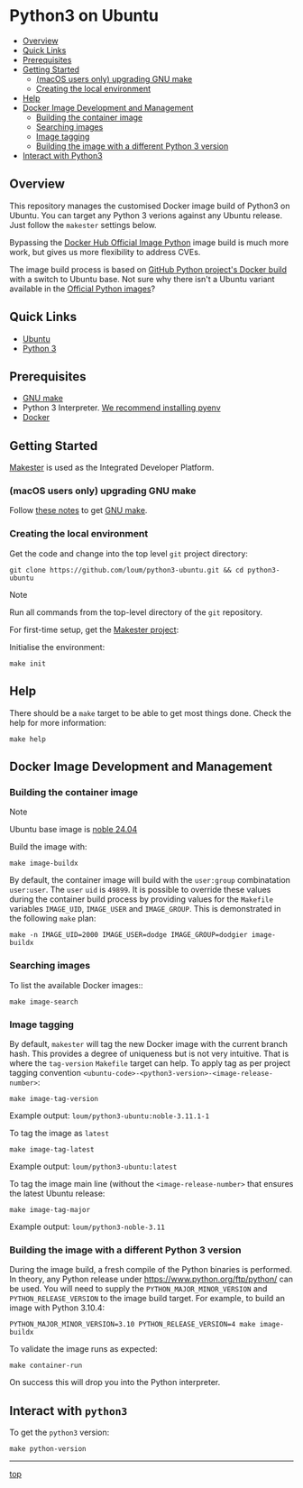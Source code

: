 # Python3 on Ubuntu

- [Overview](#overview)
- [Quick Links](#quick-links)
- [Prerequisites](#prerequisites)
- [Getting Started](#getting-started)
  - [(macOS users only) upgrading GNU make](#macos-users-only-upgrading-gnu-make)
  - [Creating the local environment](#creating-the-local-environment)
- [Help](#help)
- [Docker Image Development and Management](#docker-image-development-and-management)
  - [Building the container image](#building-the-container-image)
  - [Searching images](#searching-images)
  - [Image tagging](#image-tagging)
  - [Building the image with a different Python 3 version](#building-the-image-with-a-different-python-3-version)
- [Interact with Python3](#interact-with-python3)

## Overview

This repository manages the customised Docker image build of Python3 on Ubuntu. You can target any Python 3 verions against any Ubuntu release. Just follow the `makester` settings below.

Bypassing the [Docker Hub Official Image Python](https://hub.docker.com/_/python) image build is much more work, but gives us more flexibility to address CVEs.

The image build process is based on [GitHub Python project's Docker build](https://github.com/docker-library/python/blob/e0e01b8482ea14352c710134329cdd93ece88317/3.8/buster/slim/Dockerfile) with a switch to Ubuntu base. Not sure why there isn't a Ubuntu variant available in the [Official Python images](https://hub.docker.com/_/python)?

## Quick Links

- [Ubuntu](https://ubuntu.com/)
- [Python 3](https://www.python.org/)

## Prerequisites

- [GNU make](https://www.gnu.org/software/make/manual/make.html)
- Python 3 Interpreter. [We recommend installing pyenv](https://github.com/pyenv/pyenv)
- [Docker](https://www.docker.com/)

## Getting Started

[Makester](https://loum.github.io/makester/) is used as the Integrated Developer Platform.

### (macOS users only) upgrading GNU make

Follow [these notes](https://loum.github.io/makester/macos/#upgrading-gnu-make-macos) to get [GNU make](https://www.gnu.org/software/make/manual/make.html).

### Creating the local environment

Get the code and change into the top level `git` project directory:

```
git clone https://github.com/loum/python3-ubuntu.git && cd python3-ubuntu
```

> [!NOTE]
>
> Run all commands from the top-level directory of the `git` repository.

For first-time setup, get the [Makester project](https://github.com/loum/makester.git):

Initialise the environment:

```
make init
```

## Help

There should be a `make` target to be able to get most things done. Check the help for more information:

```
make help
```

## Docker Image Development and Management

### Building the container image

> [!NOTE]
>
> Ubuntu base image is [noble 24.04](https://hub.docker.com/_/ubuntu)

Build the image with:

```
make image-buildx
```

By default, the container image will build with the `user:group` combinatation `user:user`. The
`user` `uid` is `49899`. It is possible to override these values during the container build
process by providing values for the `Makefile` variables `IMAGE_UID`, `IMAGE_USER` and
`IMAGE_GROUP`. This is demonstrated in the following `make` plan:

```
make -n IMAGE_UID=2000 IMAGE_USER=dodge IMAGE_GROUP=dodgier image-buildx
```

### Searching images

To list the available Docker images::

```
make image-search
```

### Image tagging

By default, `makester` will tag the new Docker image with the current branch hash. This provides a degree of uniqueness but is not very intuitive. That is where the `tag-version` `Makefile` target can help. To apply tag as per project tagging convention `<ubuntu-code>-<python3-version>-<image-release-number>`:

```
make image-tag-version
```

Example output: `loum/python3-ubuntu:noble-3.11.1-1`

To tag the image as `latest`

```
make image-tag-latest
```

Example output: `loum/python3-ubuntu:latest`

To tag the image main line (without the `<image-release-number>` that ensures the latest Ubuntu release:

```
make image-tag-major
```

Example output: `loum/python3-noble-3.11`

### Building the image with a different Python 3 version

During the image build, a fresh compile of the Python binaries is performed. In theory, any Python release under https://www.python.org/ftp/python/ can be used. You will need to supply the `PYTHON_MAJOR_MINOR_VERSION` and `PYTHON_RELEASE_VERSION` to the image build target. For example, to build an image with Python 3.10.4:

```
PYTHON_MAJOR_MINOR_VERSION=3.10 PYTHON_RELEASE_VERSION=4 make image-buildx
```

To validate the image runs as expected:

```
make container-run
```

On success this will drop you into the Python interpreter.

## Interact with `python3`

To get the `python3` version:

```
make python-version
```

______________________________________________________________________

[top](#python3-on-ubuntu)
